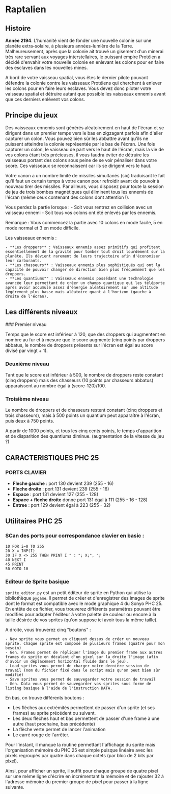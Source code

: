 # Raptalien

## Histoire

**Année 2194**. L'humanité vient de fonder une nouvelle colonie sur une planète extra-solaire, à plusieurs années-lumière de la Terre.
Malheureusement, après que la colonie ait trouvé un gisement d'un minerai très rare servant aux voyages interstellaires, le puissant 
empire Protéien a décidé d'envahir votre nouvelle colonie en enlevant les colons pour en faire des esclaves dans les nouvelles mines.

A bord de votre vaisseau spatial, vous êtes le dernier pilote pouvant défendre la colonie contre les vaisseaux Protéiens qui cherchent
à enlever les colons pour en faire leurs esclaves. Vous devez donc piloter votre vaisseau spatial et détruire autant que possible les vaisseaux ennemis
avant que ces derniers enlèvent vos colons. 

## Principe du jeux

Des vaisseaux ennemis sont générés aléatoirement en haut de l'écran et se dirigent dans un premier temps vers le bas en zigzagant parfois afin d'aller capturer un colon. Vous pouvez bien sûr les abbattre avant qu'ils ne puissent atteindre la colonie représentée par le bas de l'écran. Une fois capturer un colon, le vaisseau de part vers le haut de l'écran, mais la vie de vos colons étant très précieuses, il vous faudra éviter de détruire les vaisseaux portant des colons sous peine de se voir pénaliser dans votre score. Ces vaisseaux se reconnaissent car ils se dirigent vers le haut.

Votre canon a un nombre limité de missiles simultanés (six) traduisant le fait qu'il faut un certain temps à votre canon pour refroidir avant de pouvoir à nouveau tirer des missiles. Par ailleurs, vous disposez pour toute la session de jeu de trois bombes magnétiques qui éliminent tous les ennemis de l'écran (même ceux contenant des colons dont attention !).

Vous perdez la partie lorsque :
    - Soit vous rentrez en collision avec un vaisseau ennemi
    - Soit tous vos colons ont été enlevés par les ennemis.

Remarque : Vous commencez la partie avec 10 colons en mode facile, 5 en mode normal et 3 en mode difficile.

Les vaisseaux ennemis :

    - **Les droppers** : Vaisseaux ennemis assez primitifs qui profitent essentiellement de la gravité pour tomber tout droit lourdement sur la planète. Ils dévient rarement de leurs trajectoire afin d'économiser leur carburants.
    - **Les chasseurs** : Vaisseaux ennemis plus sophistiqués qui ont la capacité de pouvoir changer de direction bien plus fréquemment que les droppers.
    - **Les quantiums"" : Vaisseaux ennemis possédant une technologie avancée leur permettant de créer un champs quantique qui les téléporte après avoir accumulé assez d'énergie aléatoirement sur une altitude légèrement plus basse mais aléatoire quant à l'horizon (gauche à droite de l'écran).
    
## Les différents niveaux

### Premier niveau

Temps que le score est inférieur à 120, que des droppers qui augmentent en nombre au fur et à mesure que le score augmente (cinq points par droppers abbatus, le nombre de droppers présents sur l'écran est égal au score divisé par vingt + 1).

### Deuxième niveau

Tant que le score est inférieur à 500, le nombre de droppers reste constant (cinq droppers) mais des chasseurs (10 points par chasseurs abbatus) apparaissent au nombre égal à (score-120)/100.

### Troisième niveau

Le nombre de droppers et de chasseurs restent constant (cinq droppers et trois chasseurs), mais à 500 points un quantium peut apparaître à l'écran, puis deux à 750 points.

A partir de 1000 points, et tous les cinq cents points, le temps d'apparition et de disparition des quantiums diminue. (augmentation de la vitesse du jeu ?)


## CARACTERISTIQUES PHC 25

### PORTS CLAVIER

- **Fleche gauche** : port 130 devient 239 (255 - 16)
- **Fleche droite** : port 131 devient 239 (255 - 16)
- **Espace**        : port 131 devient 127 (255 - 128)
- **Espace + fleche droite** donne port 131 égal à 111 (255 - 16 - 128)
- **Entree** : port 129 devient égal à 223 (255 - 32)


## Utilitaires PHC 25

### SCan des ports pour correspondance clavier en basic :

```basic
10 FOR i=0 TO 255
20 X = INP(I)
30 IF X <> 255 THEN PRINT I " : "; X;", ";
40 NEXT I
45 PRINT
50 GOTO 10
```

### Editeur de Sprite basique

```sprite_editor.py``` est un petit éditeur de sprite en Python qui utilise la bibliothèque `pygame`. Il permet de créer et d'enregistrer des images de sprite
dont le format est compatible avec le mode graphique 4 du Sonyo PHC 25. En entête de ce fichier, vous trouverez différents paramètres pouvant être modifiés 
pour adapter l'éditeur à votre palette de couleur ou encore à la taille désirée de vos sprites (qu'on suppose ici avoir tous la même taille).

A droite, vous trouverez cinq "boutons" :

    - New sprite vous permet en cliquant dessus de créer un nouveau sprite. Chaque sprite est composé de plusieurs frames (quatre pour mon besoin)
    - Gen. Frames permet de répliquer l'image du premier frame aux autres frames du sprite en décalant d'un pixel sur la droite l'image (afin d'avoir un déplacement horizontal fluide dans le jeu).
    - Load sprites vous permet de charger votre dernière session de travail (nom du fichier fixé dans le script mais qu'on peut bien sûr modifié)
    - Save sprites vous permet de sauvegarder votre session de travail
    - Gen. Data vous permet de sauvegarder vos sprites sous forme de listing basique à l'aide de l'instruction DATA. 

En bas, on trouve différents boutons :
   - Les flèches aux extrémités permettent de passer d'un sprite (et ses frames) au sprite précédent ou suivant.
   - Les deux flèches haut et bas permettent de passer d'une frame à une autre (haut prochaine, bas précédente)
   - La flèche verte permet de lancer l'animation
   - Le carré rouge de l'arrêter.


Pour l'instant, il manque la routine permettant l'affichage du sprite mais l'organisation mémoire du PHC 25 est simple puisque linéaire avec les pixels regroupés par quatre dans chaque octets (par bloc de 2 bits par pixel).

Ainsi, pour afficher un sprite, il suffit pour chaque groupe de quatre pixel sur une même ligne d'écrire en incrémentant la mémoire et de rajouter 32 à l'adresse mémoire du premier groupe de pixel pour passer à la ligne suivante.
